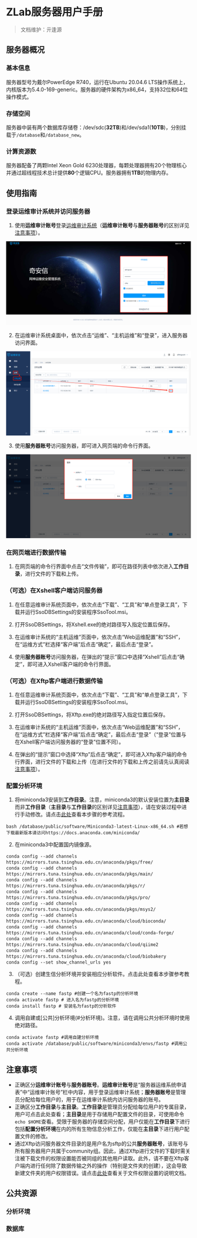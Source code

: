 # ZLab服务器用户手册
> 文档维护：亓逢源
## 服务器概况
### 基本信息
服务器型号为戴尔PowerEdge R740，运行在Ubuntu 20.04.6 LTS操作系统上，内核版本为5.4.0-169-generic。服务器的硬件架构为x86_64，支持32位和64位操作模式。
### 存储空间
服务器中装有两个数据库存储卷：/dev/sdc(**32TB**)和/dev/sda1(**10TB**)，分别挂载于`/database`和`/database_new`。
### 计算资源数
服务器配备了两颗Intel Xeon Gold 6230处理器，每颗处理器拥有20个物理核心并通过超线程技术总计提供**80**个逻辑CPU。服务器拥有**1TB**的物理内存。
## 使用指南
### 登录运维审计系统并访问服务器
1. 使用**运维审计账号**登录[运维审计系统](https://159.226.240.64/#/login)（**运维审计账号**与**服务器账号**的区别详见[注意事项](#注意事项)）。

![登录运维审计系统并访问服务器_1](image/登录运维审计系统并访问服务器_1.png)

2. 在运维审计系统桌面中，依次点击“运维”、“主机运维”和“登录”，进入服务器访问界面。

![登录运维审计系统并访问服务器_2](image/登录运维审计系统并访问服务器_2.png)

3. 使用**服务器账号**访问服务器，即可进入网页端的命令行界面。

![登录运维审计系统并访问服务器_3](image/登录运维审计系统并访问服务器_3.png)

### 在网页端进行数据传输
1. 在网页端的命令行界面中点击“文件传输”，即可在路径列表中依次进入**工作目录**，进行文件的下载和上传。

### （可选）在Xshell客户端访问服务器
1. 在任意运维审计系统页面中，依次点击“下载”、“工具”和“单点登录工具”，下载并运行SsoDBSettings的安装程序SsoTool.msi。

2. 打开SsoDBSettings，将Xshell.exe的绝对路径写入指定位置后保存。

3. 在运维审计系统的“主机运维”页面中，依次点击“Web运维配置”和“SSH”，在“运维方式”栏选择“客户端”后点击“确定”，最后点击“登录”。

4. 使用**服务器账号**访问服务器，在弹出的“提示”窗口中选择“Xshell”后点击“确定”，即可进入Xshell客户端的命令行界面。

### （可选）在Xftp客户端进行数据传输
1. 在任意运维审计系统页面中，依次点击“下载”、“工具”和“单点登录工具”，下载并运行SsoDBSettings的安装程序SsoTool.msi。

2. 打开SsoDBSettings，将Xftp.exe的绝对路径写入指定位置后保存。

3. 在运维审计系统的“主机运维”页面中，依次点击“Web运维配置”和“SSH”，在“运维方式”栏选择“客户端”后点击“确定”，最后点击“登录”（“登录”位置与在Xshell客户端访问服务器的“登录”位置不同）。

4. 在弹出的“提示”窗口中选择“Xftp”后点击“确定”，即可进入Xftp客户端的命令行界面，进行文件的下载和上传（在进行文件的下载和上传之前请先认真阅读[注意事项](#注意事项)）。

### 配置分析环境
1. 将miniconda3安装到**工作目录**。注意，miniconda3的默认安装位置为**主目录**而非**工作目录**（**主目录**与**工作目录**的区别详见[注意事项](#注意事项)），请在安装过程中进行手动修改。请点击[此处](https://blog.csdn.net/suiyueruge1314/article/details/126705416)查看本步骤的参考流程。
```
bash /database/public/software/Miniconda3-latest-Linux-x86_64.sh #若想下载最新版本请访问https://docs.anaconda.com/miniconda/
```
2. 在miniconda3中配置国内镜像源。
```
conda config --add channels https://mirrors.tuna.tsinghua.edu.cn/anaconda/pkgs/free/
conda config --add channels https://mirrors.tuna.tsinghua.edu.cn/anaconda/pkgs/main/
conda config --add channels https://mirrors.tuna.tsinghua.edu.cn/anaconda/pkgs/r/
conda config --add channels https://mirrors.tuna.tsinghua.edu.cn/anaconda/pkgs/pro/
conda config --add channels https://mirrors.tuna.tsinghua.edu.cn/anaconda/pkgs/msys2/
conda config --add channels https://mirrors.tuna.tsinghua.edu.cn/anaconda/cloud/bioconda/
conda config --add channels https://mirrors.tuna.tsinghua.edu.cn/anaconda/cloud/conda-forge/
conda config --add channels https://mirrors.tuna.tsinghua.edu.cn/anaconda/cloud/qiime2
conda config --add channels https://mirrors.tuna.tsinghua.edu.cn/anaconda/cloud/biobakery
conda config --set show_channel_urls yes
```
3. （可选）创建生信分析环境并安装相应分析软件。点击此处查看本步骤参考教程。
```
conda create --name fastp #创建一个名为fastp的分析环境
conda activate fastp # 进入名为fastp的分析环境
conda install fastp # 安装名为fastp的分析软件
```
4. 调用自建或[公共]分析环境(#分析环境)。注意，请在调用公共分析环境时使用绝对路径。
```
conda activate fastp #调用自建分析环境
conda activate /database/public/software/miniconda3/envs/fastp #调用公共分析环境
```
## 注意事项
- 正确区分**运维审计账号**与**服务器账号**。**运维审计账号**是“服务器运维系统申请表”中“运维审计账号”栏中内容，用于登录运维审计系统；**服务器账号**是管理员分配给每位用户的，用于在运维审计系统内访问服务器的账号。
- 正确区分**工作目录**与**主目录**。**工作目录**是管理员分配给每位用户的专属目录，用户可点击此处查看；**主目录**是用于存储用户配置文件的目录，可使用命令`echo $HOME`查看。受限于服务器的存储空间分配，用户仅能在**工作目录**下进行包括**配置分析环境**在内的所有生物信息分析工作，仅能在**主目录**下进行用户配置文件的修改。
- 通过Xftp访问服务器文件目录的是用户名为sftp的公共**服务器账号**，该账号与所有服务器用户共属于community组。因此，通过Xftp进行文件的下载时需关注被下载文件的权限设置能否被同组的其他用户读取。此外，请不要在Xftp客户端内进行任何除了数据传输之外的操作（特别是文件夹的创建），这会导致新建文件夹的用户权限错误。请点击[此处](https://www.runoob.com/linux/linux-file-attr-permission.html)查看关于文件权限设置的说明文档。
## 公共资源
### 分析环境
### 数据库

